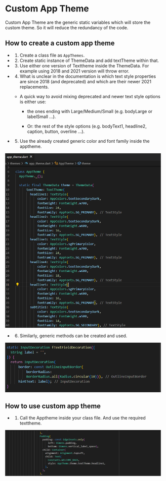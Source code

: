 # Custom App Theme
Custom App Theme are the generic static variables which will store the custom theme. So it will reduce the redundancy of the code. 

## How to create a custom app theme

- 1. Create a class file as `AppThemes`.

- 2. Create static instance of ThemeData and add textTheme within that.

- 3. Use either one version of Texttheme inside the ThemeData. For example using 2018 and 2021 version will throw error. 

 - 4. What is unclear in the documentation is which text style properties are since 2018 (and deprecated) and which are their newer 2021 replacements.

    - A quick way to avoid mixing deprecated and newer text style options is either use:

        - the ones ending with Large/Medium/Small (e.g. bodyLarge or labelSmall ...).

        - Or: the rest of the style options (e.g. bodyText1, headline2, caption, button, overline ...).

- 5. Use the already created generic color and font family inside the apptheme.

![Alt text](../App_Theme/images/appTheme.png)

- 6. Similarly, generic methods can be created and used.

![Alt text](../App_Theme/images/textFieldTheme.png)

## How to use custom app theme

- 1. Call the Apptheme inside your class file. And use the required texttheme.

![Alt text](../App_Theme/images/appTheme_use.png)
